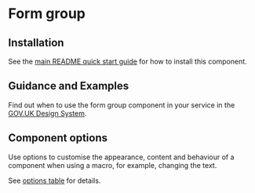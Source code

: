 # Form group

## Installation

See the [main README quick start guide](https://github.com/alphagov/govuk-frontend#quick-start) for how to install this component.

## Guidance and Examples

Find out when to use the form group component in your service in the [GOV.UK Design System](https://design-system.service.gov.uk/components/form-group).

## Component options

Use options to customise the appearance, content and behaviour of a component when using a macro, for example, changing the text.

See [options table](https://design-system.service.gov.uk/components/form-group/#options-example-default) for details.
